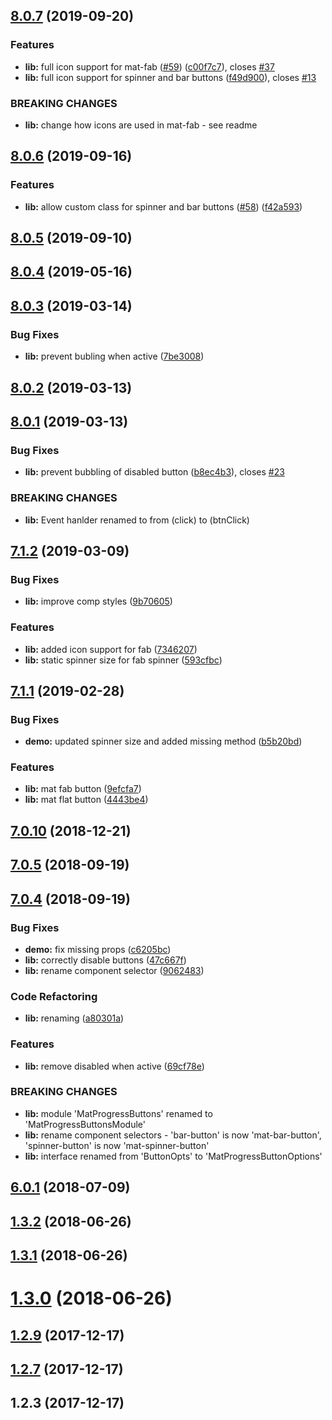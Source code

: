 <a name="8.0.7"></a>
## [8.0.7](https://github.com/michaeldoye/mat-progress-buttons/compare/v8.0.6...v8.0.7) (2019-09-20)


### Features

* **lib:** full icon support for mat-fab ([#59](https://github.com/michaeldoye/mat-progress-buttons/issues/59)) ([c00f7c7](https://github.com/michaeldoye/mat-progress-buttons/commit/c00f7c7)), closes [#37](https://github.com/michaeldoye/mat-progress-buttons/issues/37)
* **lib:** full icon support for spinner and bar buttons ([f49d900](https://github.com/michaeldoye/mat-progress-buttons/commit/f49d900)), closes [#13](https://github.com/michaeldoye/mat-progress-buttons/issues/13)


### BREAKING CHANGES

* **lib:** change how icons are used in mat-fab - see readme



<a name="8.0.6"></a>
## [8.0.6](https://github.com/michaeldoye/mat-progress-buttons/compare/v8.0.5...v8.0.6) (2019-09-16)


### Features

* **lib:** allow custom class for spinner and bar buttons ([#58](https://github.com/michaeldoye/mat-progress-buttons/issues/58)) ([f42a593](https://github.com/michaeldoye/mat-progress-buttons/commit/f42a593))



<a name="8.0.5"></a>
## [8.0.5](https://github.com/michaeldoye/mat-progress-buttons/compare/v8.0.4...v8.0.5) (2019-09-10)



<a name="8.0.4"></a>
## [8.0.4](https://github.com/michaeldoye/mat-progress-buttons/compare/v8.0.3...v8.0.4) (2019-05-16)



<a name="8.0.3"></a>
## [8.0.3](https://github.com/michaeldoye/mat-progress-buttons/compare/v8.0.2...v8.0.3) (2019-03-14)


### Bug Fixes

* **lib:** prevent bubling when active ([7be3008](https://github.com/michaeldoye/mat-progress-buttons/commit/7be3008))



<a name="8.0.2"></a>
## [8.0.2](https://github.com/michaeldoye/mat-progress-buttons/compare/v8.0.1...v8.0.2) (2019-03-13)



<a name="8.0.1"></a>
## [8.0.1](https://github.com/michaeldoye/mat-progress-buttons/compare/v7.1.2...v8.0.1) (2019-03-13)


### Bug Fixes

* **lib:** prevent bubbling of disabled button ([b8ec4b3](https://github.com/michaeldoye/mat-progress-buttons/commit/b8ec4b3)), closes [#23](https://github.com/michaeldoye/mat-progress-buttons/issues/23)


### BREAKING CHANGES

* **lib:** Event hanlder renamed to from (click) to (btnClick)



<a name="7.1.2"></a>
## [7.1.2](https://github.com/michaeldoye/mat-progress-buttons/compare/v7.1.1...v7.1.2) (2019-03-09)


### Bug Fixes

* **lib:** improve comp styles ([9b70605](https://github.com/michaeldoye/mat-progress-buttons/commit/9b70605))


### Features

* **lib:** added icon support for fab ([7346207](https://github.com/michaeldoye/mat-progress-buttons/commit/7346207))
* **lib:** static spinner size for fab spinner ([593cfbc](https://github.com/michaeldoye/mat-progress-buttons/commit/593cfbc))



<a name="7.1.1"></a>
## [7.1.1](https://github.com/michaeldoye/mat-progress-buttons/compare/v7.0.10...v7.1.1) (2019-02-28)


### Bug Fixes

* **demo:** updated spinner size and added missing method ([b5b20bd](https://github.com/michaeldoye/mat-progress-buttons/commit/b5b20bd))


### Features

* **lib:** mat fab button ([9efcfa7](https://github.com/michaeldoye/mat-progress-buttons/commit/9efcfa7))
* **lib:** mat flat button ([4443be4](https://github.com/michaeldoye/mat-progress-buttons/commit/4443be4))



<a name="7.0.10"></a>
## [7.0.10](https://github.com/michaeldoye/mat-progress-buttons/compare/v7.0.5...v7.0.10) (2018-12-21)



<a name="7.0.5"></a>
## [7.0.5](https://github.com/michaeldoye/mat-progress-buttons/compare/v7.0.4...v7.0.5) (2018-09-19)



<a name="7.0.4"></a>
## [7.0.4](https://github.com/michaeldoye/mat-progress-buttons/compare/v6.0.1...v7.0.4) (2018-09-19)


### Bug Fixes

* **demo:** fix missing props ([c6205bc](https://github.com/michaeldoye/mat-progress-buttons/commit/c6205bc))
* **lib:** correctly disable buttons ([47c667f](https://github.com/michaeldoye/mat-progress-buttons/commit/47c667f))
* **lib:** rename component selector ([9062483](https://github.com/michaeldoye/mat-progress-buttons/commit/9062483))


### Code Refactoring

* **lib:** renaming ([a80301a](https://github.com/michaeldoye/mat-progress-buttons/commit/a80301a))


### Features

* **lib:** remove disabled when active ([69cf78e](https://github.com/michaeldoye/mat-progress-buttons/commit/69cf78e))


### BREAKING CHANGES

* **lib:** module 'MatProgressButtons' renamed to 'MatProgressButtonsModule'
* **lib:** rename component selectors - 'bar-button' is now 'mat-bar-button', 'spinner-button' is now 'mat-spinner-button'
* **lib:** interface renamed from 'ButtonOpts' to 'MatProgressButtonOptions'



<a name="6.0.1"></a>
## [6.0.1](https://github.com/michaeldoye/mat-progress-buttons/compare/v1.3.2...v6.0.1) (2018-07-09)



<a name="1.3.2"></a>
## [1.3.2](https://github.com/michaeldoye/mat-progress-buttons/compare/v1.3.1...v1.3.2) (2018-06-26)



<a name="1.3.1"></a>
## [1.3.1](https://github.com/michaeldoye/mat-progress-buttons/compare/v1.3.0...v1.3.1) (2018-06-26)



<a name="1.3.0"></a>
# [1.3.0](https://github.com/michaeldoye/mat-progress-buttons/compare/v1.2.9...v1.3.0) (2018-06-26)



<a name="1.2.9"></a>
## [1.2.9](https://github.com/michaeldoye/mat-progress-buttons/compare/v1.2.7...v1.2.9) (2017-12-17)



<a name="1.2.7"></a>
## [1.2.7](https://github.com/michaeldoye/mat-progress-buttons/compare/v1.2.3...v1.2.7) (2017-12-17)



<a name="1.2.3"></a>
## 1.2.3 (2017-12-17)




